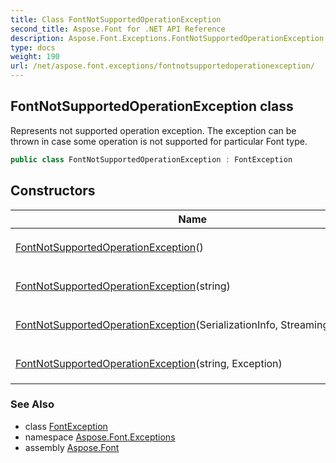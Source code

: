 ```yaml
---
title: Class FontNotSupportedOperationException
second_title: Aspose.Font for .NET API Reference
description: Aspose.Font.Exceptions.FontNotSupportedOperationException class. Represents not supported operation exception. The exception can be thrown in case some operation is not supported for particular Font type
type: docs
weight: 190
url: /net/aspose.font.exceptions/fontnotsupportedoperationexception/
---
```

## FontNotSupportedOperationException class

Represents not supported operation exception. The exception can be thrown in case some operation is not supported for particular Font type.

```csharp
public class FontNotSupportedOperationException : FontException
```

## Constructors

| Name | Description |
| --- | --- |
| [FontNotSupportedOperationException](fontnotsupportedoperationexception/#constructor)() | Initializes new `FontNotSupportedOperationException` object. |
| [FontNotSupportedOperationException](fontnotsupportedoperationexception/#constructor_2)(string) | Initializes new `FontNotSupportedOperationException` object. |
| [FontNotSupportedOperationException](fontnotsupportedoperationexception/#constructor_1)(SerializationInfo, StreamingContext) | Initializes new `FontNotSupportedOperationException` object. |
| [FontNotSupportedOperationException](fontnotsupportedoperationexception/#constructor_3)(string, Exception) | Initializes new `FontNotSupportedOperationException` object. |

### See Also

* class [FontException](../fontexception/)
* namespace [Aspose.Font.Exceptions](../../aspose.font.exceptions/)
* assembly [Aspose.Font](../../)


